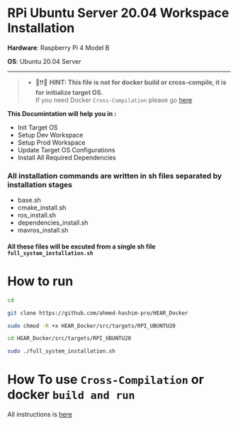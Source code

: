 # RPi Ubuntu Server 20.04 Workspace Installation

**Hardware**: Raspberry Pi 4 Model B

**OS**: Ubuntu 20.04 Server

---

> * 🔴❗❗💡 **HINT: This file is not for docker build or cross-compile, it is for initialize target OS.** \
> If you need Docker `Cross-Compilation` please go [here](Docker_Running.md)

**This Documintation will help you in :**


* Init Target OS
* Setup Dev Workspace
* Setup Prod Workspace
* Update Target OS Configurations
* Install All Required Dependencies


### All installation commands are written in sh files separated by installation stages

- base.sh
- cmake_install.sh
- ros_install.sh
- dependencies_install.sh
- mavros_install.sh

#### All these files will be excuted from a single sh file `full_system_installation.sh`

# How to run

```bash
cd

git clone https://github.com/ahmed-hashim-pro/HEAR_Docker

sudo chmod -R +x HEAR_Docker/src/targets/RPI_UBUNTU20

cd HEAR_Docker/src/targets/RPI_UBUNTU20

sudo ./full_system_installation.sh


```



 # How To use `Cross-Compilation`  or docker `build and run`
All instructions is [here](Docker_Running.md)
